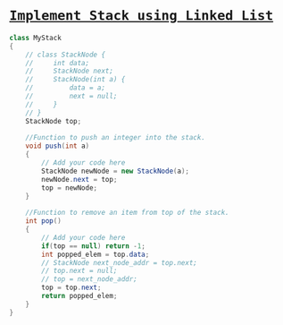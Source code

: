 # [`Implement Stack using Linked List`](https://www.geeksforgeeks.org/problems/implement-stack-using-linked-list/1?utm_source=youtube&utm_medium=collab_striver_ytdescription&utm_campaign=implement-stack-using-linked-list)

```java
class MyStack 
{
    // class StackNode {
    //     int data;
    //     StackNode next;
    //     StackNode(int a) {
    //         data = a;
    //         next = null;
    //     }
    // }   
    StackNode top;
    
    //Function to push an integer into the stack.
    void push(int a) 
    {
        // Add your code here
        StackNode newNode = new StackNode(a);
        newNode.next = top;
        top = newNode;
    }
    
    //Function to remove an item from top of the stack.
    int pop() 
    {
        // Add your code here
        if(top == null) return -1;
        int popped_elem = top.data;
        // StackNode next_node_addr = top.next;
        // top.next = null;
        // top = next_node_addr;
        top = top.next;
        return popped_elem;
    }
}
```
